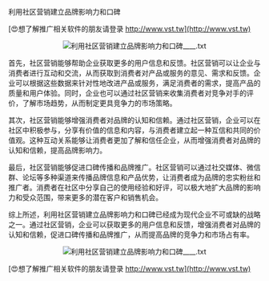 利用社区营销建立品牌影响力和口碑

[😍想了解推广相关软件的朋友请登录 http://www.vst.tw](http://www.vst.tw)

 <center><img src="https://vst.tw/MP4/tuiguang/png/3.png" alt="利用社区营销建立品牌影响力和口碑____.txt"></center>

首先，社区营销能够帮助企业获取更多的用户信息和反馈。社区营销可以让企业与消费者进行互动和交流，从而获取到消费者对产品或服务的意见、需求和反馈。企业可以根据这些数据来针对性地改进产品或服务，满足消费者的需求，提高产品的质量和用户体验。同时，企业也可以通过社区营销来收集消费者对竞争对手的评价，了解市场趋势，从而制定更具竞争力的市场策略。

其次，社区营销能够增强消费者对品牌的认知和信赖。通过社区营销，企业可以在社区中积极参与，分享有价值的信息和内容，与消费者建立起一种互信和共同的价值观。这种互动关系能够让消费者更加了解和信任企业，从而增强消费者对品牌的认知和信赖，提高品牌影响力。

最后，社区营销能够促进口碑传播和品牌推广。社区营销可以通过社交媒体、微信群、论坛等多种渠道来传播品牌信息和产品优势，让消费者成为品牌的忠实粉丝和推广者。消费者在社区中分享自己的使用经验和好评，可以极大地扩大品牌的影响力和受众范围，带来更多的潜在客户和销售机会。

综上所述，利用社区营销建立品牌影响力和口碑已经成为现代企业不可或缺的战略之一。通过社区营销，企业可以获取更多的用户信息和反馈，增强消费者对品牌的认知和信赖，促进口碑传播和品牌推广，从而提高品牌的竞争力和市场占有率。

 <center><img src="https://vst.tw/MP4/tuiguang/png/3.png" alt="利用社区营销建立品牌影响力和口碑____.txt"></center>

[😍想了解推广相关软件的朋友请登录 http://www.vst.tw](http://www.vst.tw)



